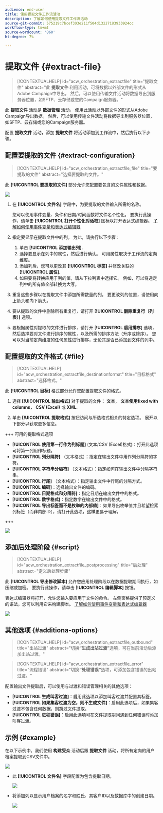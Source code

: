 ```yaml
---
audience: end-user
title: 使用提取文件工作流活动
description: 了解如何使用提取文件工作流活动
source-git-commit: 575219c7bcef303e211f504d13227183933924cc
workflow-type: tm+mt
source-wordcount: '860'
ht-degree: 7%

---
```


# 提取文件 {#extract-file}

>[!CONTEXTUALHELP]
>id="acw_orchestration_extractfile"
>title="提取文件"
>abstract="此 **提取文件** 利用活动，可将数据以外部文件的形式从Adobe Campaign中导出。 然后，可以使用传输文件活动将数据导出到服务器位置，如SFTP、云存储或您的Campaign服务器。"

此 **提取文件** 活动是 **数据管理** 活动。 使用此活动以外部文件的形式从Adobe Campaign导出数据。 然后，可以使用传输文件活动将数据导出到服务器位置，如SFTP、云存储或您的Campaign服务器。

配置 **提取文件** 活动，添加 **提取文件** 将活动添加到工作流中，然后执行以下步骤。

## 配置要提取的文件 {#extract-configuration}

>[!CONTEXTUALHELP]
>id="acw_orchestration_extractfile_file"
>title="要提取的文件"
>abstract="选择要提取的文件。"

此 **[!UICONTROL 要提取的文件]** 部分允许您配置要包含的文件属性和数据。

![](../assets/extract-file-file.png)

1. 在 **[!UICONTROL 文件名]** 字段中，为要提取的文件输入所需的名称。

   您可以使用事件变量、条件和日期/时间函数将文件名个性化。 要执行此操作，请单击 **[!UICONTROL 打开个性化对话框]** 图标以打开表达式编辑器。 [了解如何使用事件变量和表达式编辑器](../event-variables.md)

1. 指定要显示在提取文件中的列。 为此，请执行以下步骤：

   1. 单击 **[!UICONTROL 添加输出列]**.
   1. 选择要显示在列中的属性，然后进行确认。 可用属性取决于工作流的定向维度。
   1. 添加列后，您可以更改其 **[!UICONTROL 标签]** 并修改关联的 **[!UICONTROL 属性]**.
   1. 如果要将转换应用于列的值，请从下拉列表中选择它。 例如，可以将选定列中的所有值全部转换为大写。

1. 重复这些步骤以在提取文件中添加所需数量的列。 要更改列的位置，请使用向上箭头和向下箭头。

1. 要从提取的文件中删除所有重复行，请打开 **[!UICONTROL 删除重复行（列表）]** 选项。

1. 要根据属性对提取的文件进行排序，请打开 **[!UICONTROL 启用排序]** 选项，然后选择要对文件进行排序的属性，以及所需的排序方法（升序或降序）。 您可以对当前定向维度的任何属性进行排序，无论其是否已添加到文件的列中。

## 配置提取的文件格式 {#file}

>[!CONTEXTUALHELP]
>id="acw_orchestration_extractfile_destinationformat"
>title="目标格式"
>abstract="选择格式。"

此 **[!UICONTROL 目标]** 格式部分允许您配置提取文件的格式。

1. 选择 **[!UICONTROL 输出格式]** 对于提取的文件： **文本**， **文本使用fixed with columns**， **CSV (Excel)** 或 **XML**.

1. 单击 **[!UICONTROL 提取格式]** 按钮访问与所选格式相关的特定选项。 展开以下部分以获取更多信息。

+++ 可用的提取格式选项

   * **[!UICONTROL 使用第一行作为列标题]** (文本/CSV (Excel)格式)：打开此选项可将第一列用作标题。
   * **[!UICONTROL 列分隔符]** （文本格式）：指定在输出文件中用作列分隔符的字符。
   * **[!UICONTROL 字符串分隔符]** （文本格式）：指定如何在输出文件中分隔字符串。
   * **[!UICONTROL 行尾]** （文本格式）：指定输出文件中行尾的分隔方式。
   * **[!UICONTROL 编码]**：选择输出文件的编码。
   * **[!UICONTROL 日期格式和分隔符]**：指定日期在输出文件中的格式。
   * **[!UICONTROL 数字格式]**：指定数字在输出文件中的格式。
   * **[!UICONTROL 导出标签而不是枚举的内部值]**：如果导出枚举值并且希望检索列标签（而非内部ID），请打开此选项，这样更易于理解。

+++

   ![](../assets/extract-file-format.png)

## 添加后处理阶段 {#script}

>[!CONTEXTUALHELP]
>id="acw_orchestration_extractfile_postprocessing"
>title="后处理"
>abstract="定义后处理步骤"

此 **[!UICONTROL 导出修改脚本]** 允许您应用处理阶段以在数据提取期间执行，如压缩或加密。 要执行此操作，请单击 **[!UICONTROL 编辑脚本]** 按钮。

表达式编辑器将打开，允许您输入要应用于文件的命令。 左侧窗格提供了预定义的语法，您可以利用它来构建脚本。 [了解如何使用事件变量和表达式编辑器](../event-variables.md)

![](../assets/extract-file-script.png)

## 其他选项 {#additiona-options}

>[!CONTEXTUALHELP]
>id="acw_orchestration_extractfile_outbound"
>title="出站过渡"
>abstract="切换&#x200B;**“生成出站过渡”**&#x200B;选项，可在当前活动后添加出站过渡。"

>[!CONTEXTUALHELP]
>id="acw_orchestration_extractfile_error"
>title="流程错误"
>abstract="切换&#x200B;**“处理错误”**&#x200B;选项，可添加包含错误的出站过渡。"

配置输出文件提取后，可以使用与过渡和错误管理相关的其他选项：

* **[!UICONTROL 生成叫客过渡]**：启用此选项以添加叫客过渡并配置其标签。
* **[!UICONTROL 如果集客过渡为空，则不生成文件]**：启用此选项后，如果集客过渡不包含任何数据，则跳过文件提取。
* **[!UICONTROL 进程错误]**：启用此选项可在文件提取期间遇到任何错误时添加叫客过渡。

## 示例 {#example}

在以下示例中，我们使用 **构建受众** 活动后跟 **提取文件** 活动，将所有定向的用户档案提取到CSV文件中。

![](../assets/extract-file-example.png)

* 此 **[!UICONTROL 文件名]** 字段配置为包含提取日期。

  ![](../assets/extract-file-example-name.png)

* 将添加列以显示用户档案的名字和姓氏、其客户ID以及数据库中的创建日期。

  ![](../assets/extract-file-example-columns.png)
